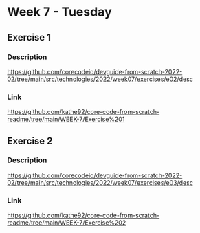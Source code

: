 # Week 7 - Tuesday

## Exercise 1

### Description

https://github.com/corecodeio/devguide-from-scratch-2022-02/tree/main/src/technologies/2022/week07/exercises/e02/desc

### Link

https://github.com/kathe92/core-code-from-scratch-readme/tree/main/WEEK-7/Exercise%201


## Exercise 2

### Description

https://github.com/corecodeio/devguide-from-scratch-2022-02/tree/main/src/technologies/2022/week07/exercises/e03/desc

### Link

https://github.com/kathe92/core-code-from-scratch-readme/tree/main/WEEK-7/Exercise%202

